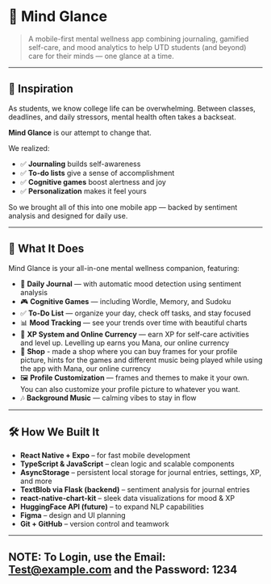 # 🌿 Mind Glance

> A mobile-first mental wellness app combining journaling, gamified self-care, and mood analytics to help UTD students (and beyond) care for their minds — one glance at a time.

---

## 🌱 Inspiration

As students, we know college life can be overwhelming. Between classes, deadlines, and daily stressors, mental health often takes a backseat.

**Mind Glance** is our attempt to change that.

We realized:
- ✅ **Journaling** builds self-awareness
- ✅ **To-do lists** give a sense of accomplishment
- ✅ **Cognitive games** boost alertness and joy
- ✅ **Personalization** makes it feel yours

So we brought all of this into one mobile app — backed by sentiment analysis and designed for daily use.

---

## 📲 What It Does

Mind Glance is your all-in-one mental wellness companion, featuring:

- 🧠 **Daily Journal** — with automatic mood detection using sentiment analysis
- 🎮 **Cognitive Games** — including Wordle, Memory, and Sudoku
- ✅ **To-Do List** — organize your day, check off tasks, and stay focused
- 📊 **Mood Tracking** — see your trends over time with beautiful charts
- 🌟 **XP System and Online Currency** — earn XP for self-care activities and level up. Levelling up earns you Mana, our online currency
- 🛒 **Shop** - made a shop where you can buy frames for your profile picture, hints for the games and different music being played while using the app with Mana, our online currency 
- 🖼️ **Profile Customization** — frames and themes to make it your own. You can also customize your profile picture to whatever you want. 
- 🎶 **Background Music** — calming vibes to stay in flow

---

## 🛠️ How We Built It

- **React Native + Expo** – for fast mobile development
- **TypeScript & JavaScript** – clean logic and scalable components
- **AsyncStorage** – persistent local storage for journal entries, settings, XP, and more
- **TextBlob via Flask (backend)** – sentiment analysis for journal entries
- **react-native-chart-kit** – sleek data visualizations for mood & XP
- **HuggingFace API (future)** – to expand NLP capabilities
- **Figma** – design and UI planning
- **Git + GitHub** – version control and teamwork

---

## NOTE: To Login, use the Email: Test@example.com and the Password: 1234 
